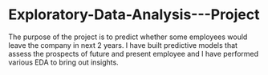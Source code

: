 # Exploratory-Data-Analysis---Project
The purpose of the project is to predict whether some employees would leave the company in next 2 years. 
I have built predictive models that assess the prospects of future and present employee and I have performed various EDA to bring out insights.
